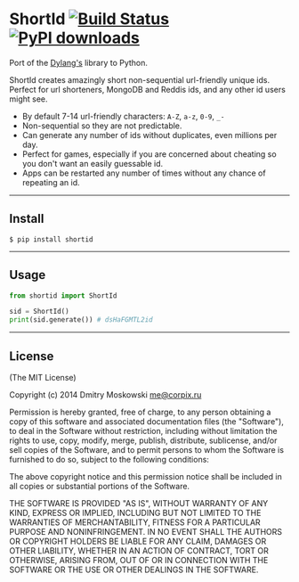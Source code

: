 # ShortId [![Build Status](https://secure.travis-ci.org/corpix/shortid.png)](http://travis-ci.org/corpix/shortid) [![PyPI downloads](https://pypip.in/d/shortid/badge.png)](https://pypi.python.org/pypi/shortid)

Port of the [Dylang's](https://github.com/dylang/shortid) library to Python.

ShortId creates amazingly short non-sequential url-friendly unique ids.  Perfect for url shorteners, MongoDB and Reddis ids, and any other id users might see.

 * By default 7-14 url-friendly characters: `A-Z`, `a-z`, `0-9`, `_-`
 * Non-sequential so they are not predictable.
 * Can generate any number of ids without duplicates, even millions per day.
 * Perfect for games, especially if you are concerned about cheating so you don't want an easily guessable id.
 * Apps can be restarted any number of times without any chance of repeating an id.

- - -

## Install

```shell
$ pip install shortid
```

- - -

## Usage

```python
from shortid import ShortId

sid = ShortId()
print(sid.generate()) # dsHaFGMTL2id
```

- - -

## License

(The MIT License)

Copyright (c) 2014 Dmitry Moskowski <me@corpix.ru>

Permission is hereby granted, free of charge, to any person obtaining a copy
of this software and associated documentation files (the "Software"), to deal
in the Software without restriction, including without limitation the rights
to use, copy, modify, merge, publish, distribute, sublicense, and/or sell
copies of the Software, and to permit persons to whom the Software is
furnished to do so, subject to the following conditions:

The above copyright notice and this permission notice shall be included in
all copies or substantial portions of the Software.

THE SOFTWARE IS PROVIDED "AS IS", WITHOUT WARRANTY OF ANY KIND, EXPRESS OR
IMPLIED, INCLUDING BUT NOT LIMITED TO THE WARRANTIES OF MERCHANTABILITY,
FITNESS FOR A PARTICULAR PURPOSE AND NONINFRINGEMENT. IN NO EVENT SHALL THE
AUTHORS OR COPYRIGHT HOLDERS BE LIABLE FOR ANY CLAIM, DAMAGES OR OTHER
LIABILITY, WHETHER IN AN ACTION OF CONTRACT, TORT OR OTHERWISE, ARISING FROM,
OUT OF OR IN CONNECTION WITH THE SOFTWARE OR THE USE OR OTHER DEALINGS IN
THE SOFTWARE.
